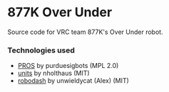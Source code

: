 # 877K Over Under

Source code for VRC team 877K's Over Under robot.

### Technologies used

- [PROS](https://github.com/purduesigbots/pros) by purduesigbots (MPL 2.0)
- [units](https://github.com/nholthaus/units#cmath-functions) by nholthaus (MIT)
- [robodash](https://github.com/unwieldycat/robodash) by unwieldycat (Alex) (MIT)
